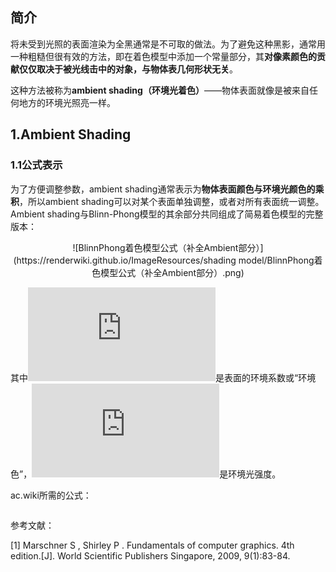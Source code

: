 ## 简介

将未受到光照的表面渲染为全黑通常是不可取的做法。为了避免这种黑影，通常用一种粗糙但很有效的方法，即在着色模型中添加一个常量部分，其**对像素颜色的贡献仅仅取决于被光线击中的对象，与物体表几何形状无关**。

这种方法被称为**ambient shading（环境光着色）**——物体表面就像是被来自任何地方的环境光照亮一样。

## 1.Ambient Shading

### 1.1公式表示

为了方便调整参数，ambient shading通常表示为**物体表面颜色与环境光颜色的乘积**，所以ambient shading可以对某个表面单独调整，或者对所有表面统一调整。Ambient shading与Blinn-Phong模型的其余部分共同组成了简易着色模型的完整版本：

<div align=center>![BlinnPhong着色模型公式（补全Ambient部分）](https://renderwiki.github.io/ImageResources/shading model/BlinnPhong着色模型公式（补全Ambient部分）.png)</div>

其中![](http://latex.codecogs.com/svg.latex?k_a)是表面的环境系数或“环境色”，![](http://latex.codecogs.com/svg.latex?I_a)是环境光强度。



ac.wiki所需的公式：

<math>L=k_aI_a+k_dImax(0, \pmb{n·l})+k_sImax(0, \pmb{n·h})^n  \tag{1}</math>

参考文献：

[1] Marschner S ,  Shirley P . Fundamentals of computer graphics. 4th edition.[J]. World Scientific Publishers Singapore, 2009, 9(1):83-84.




